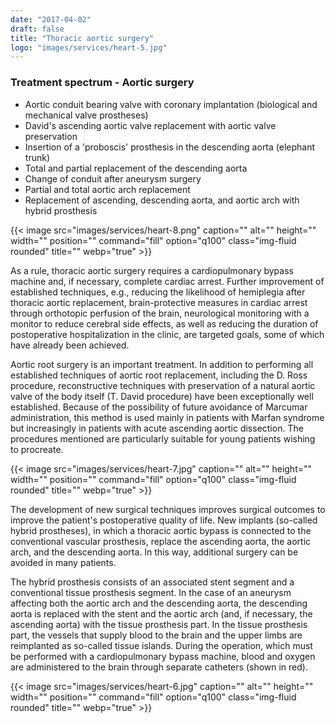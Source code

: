 ```yaml
---
date: "2017-04-02"
draft: false
title: "Thoracic aortic surgery"
logo: "images/services/heart-5.jpg"
---
```


### Treatment spectrum - Aortic surgery

- Aortic conduit bearing valve with coronary implantation (biological and mechanical valve prostheses)
- David's ascending aortic valve replacement with aortic valve preservation
- Insertion of a 'proboscis' prosthesis in the descending aorta (elephant trunk)
- Total and partial replacement of the descending aorta 
- Change of conduit after aneurysm surgery
- Partial and total aortic arch replacement
- Replacement of ascending, descending aorta, and aortic arch with hybrid prosthesis

{{< image src="images/services/heart-8.png" caption="" alt="" height="" width="" position="" command="fill" option="q100" class="img-fluid rounded" title="" webp="true" >}}

As a rule, thoracic aortic surgery requires a cardiopulmonary bypass machine and, if necessary, complete cardiac arrest. Further improvement of established techniques, e.g., reducing the likelihood of hemiplegia after thoracic aortic replacement, brain-protective measures in cardiac arrest through orthotopic perfusion of the brain, neurological monitoring with a monitor to reduce cerebral side effects, as well as reducing the duration of postoperative hospitalization in the clinic, are targeted goals, some of which have already been achieved.

Aortic root surgery is an important treatment. In addition to performing all established techniques of aortic root replacement, including the D. Ross procedure, reconstructive techniques with preservation of a natural aortic valve of the body itself (T. David procedure) have been exceptionally well established. Because of the possibility of future avoidance of Marcumar administration, this method is used mainly in patients with Marfan syndrome but increasingly in patients with acute ascending aortic dissection. The procedures mentioned are particularly suitable for young patients wishing to procreate.

{{< image src="images/services/heart-7.jpg" caption="" alt="" height="" width="" position="" command="fill" option="q100" class="img-fluid rounded" title="" webp="true" >}}


The development of new surgical techniques improves surgical outcomes to improve the patient's postoperative quality of life. New implants (so-called hybrid prostheses), in which a thoracic aortic bypass is connected to the conventional vascular prosthesis, replace the ascending aorta, the aortic arch, and the descending aorta. In this way, additional surgery can be avoided in many patients.


The hybrid prosthesis consists of an associated stent segment and a conventional tissue prosthesis segment. In the case of an aneurysm affecting both the aortic arch and the descending aorta, the descending aorta is replaced with the stent and the aortic arch (and, if necessary, the ascending aorta) with the tissue prosthesis part. In the tissue prosthesis part, the vessels that supply blood to the brain and the upper limbs are reimplanted as so-called tissue islands. During the operation, which must be performed with a cardiopulmonary bypass machine, blood and oxygen are administered to the brain through separate catheters (shown in red).

{{< image src="images/services/heart-6.jpg" caption="" alt="" height="" width="" position="" command="fill" option="q100" class="img-fluid rounded" title="" webp="true" >}}
